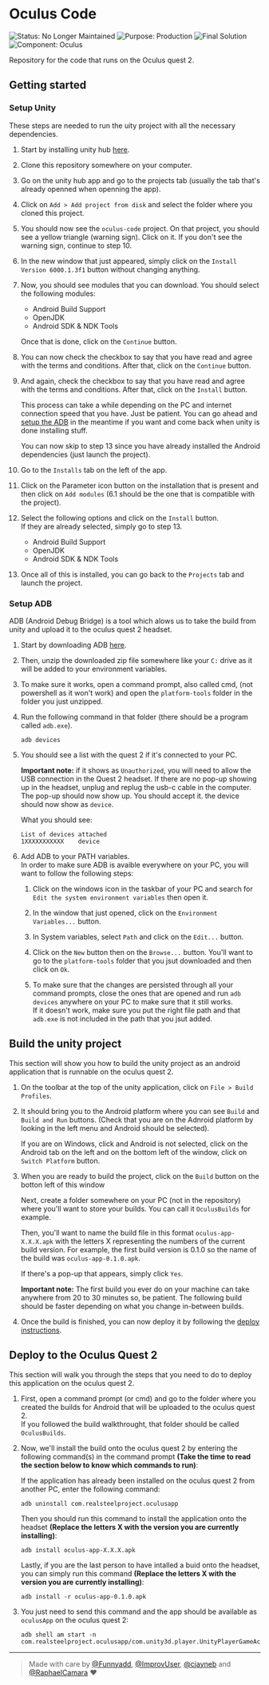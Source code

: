 # Oculus Code

![Status: No Longer Maintained](https://img.shields.io/badge/status-no--longer--maintained-red?style=for-the-badge)
![Purpose: Production](https://img.shields.io/badge/purpose-production-blue?style=for-the-badge)
![Final Solution](https://img.shields.io/badge/final--solution-YES-success?style=for-the-badge)
![Component: Oculus](https://img.shields.io/badge/component-oculus-purple?style=for-the-badge)

Repository for the code that runs on the Oculus quest 2.

## Getting started

### Setup Unity
These steps are needed to run the uity project with all the necessary dependencies.

1. Start by installing unity hub [here](https://unity.com/download).

2. Clone this repository somewhere on your computer.

3. Go on the unity hub app and go to the projects tab (usually the tab that's already openned when openning the app).

4. Click on `Add > Add project from disk` and select the folder where you cloned this project.

5. You should now see the `oculus-code` project. On that project, you should see a yellow triangle (warning sign). Click on it.
If you don't see the warning sign, continue to step 10.

6. In the new window that just appeared, simply click on the `Install Version 6000.1.3f1` button without changing anything.

7. Now, you should see modules that you can download. You should select the following modules:
    - Android Build Support
    - OpenJDK
    - Android SDK & NDK Tools

    Once that is done, click on the `Continue` button.

8. You can now check the checkbox to say that you have read and agree with the terms and conditions. After that, click on the `Continue` button.

9. And again, check the checkbox to say that you have read and agree with the terms and conditions. After that, click on the `Install` button.

    This process can take a while depending on the PC and internet connection speed that you have. Just be patient. You can go ahead and [setup the ADB](#setup-adb) in the meantime if you want and come back when unity is done installing stuff.

    You can now skip to step 13 since you have already installed the Android dependencies (just launch the project).

10. Go to the `Installs` tab on the left of the app.

11. Click on the Parameter icon button on the installation that is present and then click on `Add modules` (6.1 should be the one that is compatible with the project).

12. Select the following options and click on the `Install` button.\
If they are already selected, simply go to step 13.
    - Android Build Support
    - OpenJDK
    - Android SDK & NDK Tools

13. Once all of this is installed, you can go back to the `Projects` tab and launch the project.

### Setup ADB
ADB (Android Debug Bridge) is a tool which alows us to take the build from unity and upload it to the oculus quest 2 headset.

1. Start by downloading ADB [here](https://developer.android.com/tools/releases/platform-tools).

2. Then, unzip the downloaded zip file somewhere like your `C:` drive as it will be added to your environment variables.

3. To make sure it works, open a command prompt, also called cmd, (not powershell as it won't work) and open the `platform-tools` folder in the folder you just unzipped.

4. Run the following command in that folder (there should be a program called `adb.exe`).

    ```shell
    adb devices
    ```

5. You should see a list with the quest 2 if it's connected to your PC.

    **Important note:** if it shows as `Unauthorized`, you will need to allow the USB connection in the Quest 2 headset. If there are no pop-up showing up in the headset, unplug and replug the usb-c cable in the computer. The pop-up should now show up. You should accept it. the device should now show as `device`.

    What you should see:
    ```shell
    List of devices attached
    1XXXXXXXXXXX	device
    ```

6. Add ADB to your PATH variables.\
In order to make sure ADB is avaible everywhere on your PC, you will want to follow the following steps:

    1. Click on the windows icon in the taskbar of your PC and search for `Edit the system environment variables` then open it.

    2. In the window that just opened, click on the `Environment Variables...` button.

    3. In System variables, select `Path` and click on the `Edit...` button.

    4. Click on the `New` button then on the `Browse...` button. You'll want to go to the `platform-tools` folder that you jsut downloaded and then click on `Ok`.

    5. To make sure that the changes are persisted through all your command prompts, close the ones that are opened and run `adb devices` anywhere on your PC to make sure that it still works.\
    If it doesn't work, make sure you put the right file path and that `adb.exe` is not included in the path that you jsut added.

## Build the unity project
This section will show you how to build the unity project as an android application that is runnable on the oculus quest 2.

1. On the toolbar at the top of the unity application, click on `File > Build Profiles`.

2. It should bring you to the Android platform where you can see `Build` and `Build and Run` buttons. (Check that you are on the Adnroid platform by looking in the left menu and Android should be selected).

    If you are on Windows, click and Android is not selected, click on the Android tab on the left and on the bottom left of the window, click on `Switch Platform` button.

3. When you are ready to build the project, click on the `Build` button on the botton left of this window

    Next, create a folder somewhere on your PC (not in the repository) where you'll want to store your builds. You can call it `OculusBuilds` for example.

    Then, you'll want to name the build file in this format `oculus-app-X.X.X.apk` with the letters X representing the numbers of the current build version. For example, the first build version is 0.1.0 so the name of the build was `oculus-app-0.1.0.apk`.

    If there's a pop-up that appears, simply click `Yes`.

    **Important note:** The first build you ever do on your machine can take anywhere from 20 to 30 minutes so, be patient. The following build should be faster depending on what you change in-between builds. 

4. Once the build is finished, you can now deploy it by following the [deploy instructions](#deploy-to-the-oculus-quest-2).

## Deploy to the Oculus Quest 2
This section will walk you through the steps that you need to do to deploy this application on the oculus quest 2.

1. First, open a command prompt (or cmd) and go to the folder where you created the builds for Android that will be uploaded to the oculus quest 2.\
If you followed the build walkthrought, that folder should be called `OculusBuilds`.

2. Now, we'll install the build onto the oculus quest 2 by entering the following command(s) in the command prompt **(Take the time to read the section below to know which commands to run)**:

    If the application has already been installed on the oculus quest 2 from another PC, enter the following command:

    ```shell
    adb uninstall com.realsteelproject.oculusapp
    ```

    Then you should run this command to install the application onto the headset **(Replace the letters X with the version you are currently installing)**:

    ```shell
    adb install oculus-app-X.X.X.apk
    ```

    Lastly, if you are the last person to have intalled a buid onto the headset, you can simply run this command **(Replace the letters X with the version you are currently installing)**:

    ```shell
    adb install -r oculus-app-0.1.0.apk
    ```

3. You just need to send this command and the app should be available as `oculusApp` on the oculus quest 2:

    ```shell
    adb shell am start -n com.realsteelproject.oculusapp/com.unity3d.player.UnityPlayerGameActivity
    ```

---

> Made with care by [@Funnyadd](https://github.com/Funnyadd), [@ImprovUser](https://github.com/ImprovUser), [@cjayneb](https://github.com/cjayneb) and [@RaphaelCamara](https://github.com/RaphaelCamara) ❤️
